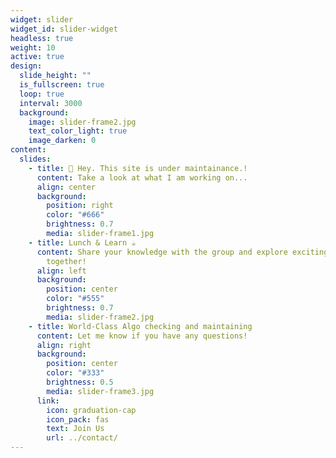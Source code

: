```yaml
---
widget: slider
widget_id: slider-widget
headless: true
weight: 10
active: true
design:
  slide_height: ""
  is_fullscreen: true
  loop: true
  interval: 3000
  background:
    image: slider-frame2.jpg
    text_color_light: true
    image_darken: 0
content:
  slides:
    - title: 👋 Hey. This site is under maintainance.!
      content: Take a look at what I am working on...
      align: center
      background:
        position: right
        color: "#666"
        brightness: 0.7
        media: slider-frame1.jpg
    - title: Lunch & Learn ☕️
      content: Share your knowledge with the group and explore exciting new topics
        together!
      align: left
      background:
        position: center
        color: "#555"
        brightness: 0.7
        media: slider-frame2.jpg
    - title: World-Class Algo checking and maintaining
      content: Let me know if you have any questions!
      align: right
      background:
        position: center
        color: "#333"
        brightness: 0.5
        media: slider-frame3.jpg
      link:
        icon: graduation-cap
        icon_pack: fas
        text: Join Us
        url: ../contact/
---
```


